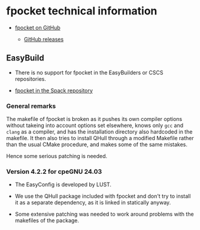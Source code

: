 # fpocket technical information

-   [fpocket on GitHub](https://github.com/Discngine/fpocket)
    
    -   [GitHub releases](https://github.com/Discngine/fpocket/releases)


## EasyBuild

-   There is no support for fpocket in the EasyBuilders or CSCS repositories.

-   [fpocket in the Spack repository](https://packages.spack.io/package.html?name=fpocket)
    

### General remarks

The makefile of fpocket is broken as it pushes its own compiler options without takeing
into account options set elsewhere, knows only `gcc` and `clang` as a compiler, and 
has the installation directory also hardcoded in the makefile. It then also tries to 
install QHull through a modified Makefile rather than the usual CMake procedure, and
makes some of the same mistakes.

Hence some serious patching is needed.


### Version 4.2.2 for cpeGNU 24.03

-   The EasyConfig is developed by LUST.

-   We use the QHull package included with fpocket and don't try to install it as
    a separate dependency, as it is linked in statically anyway.
    
-   Some extensive patching was needed to work around problems with the makefiles of 
    the package.

